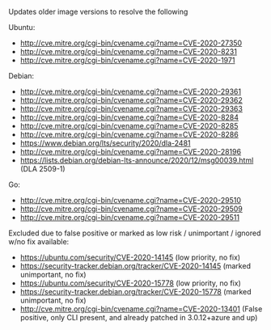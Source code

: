 Updates older image versions to resolve the following

Ubuntu:
- http://cve.mitre.org/cgi-bin/cvename.cgi?name=CVE-2020-27350
- http://cve.mitre.org/cgi-bin/cvename.cgi?name=CVE-2020-8231
- http://cve.mitre.org/cgi-bin/cvename.cgi?name=CVE-2020-1971

Debian:
- http://cve.mitre.org/cgi-bin/cvename.cgi?name=CVE-2020-29361
- http://cve.mitre.org/cgi-bin/cvename.cgi?name=CVE-2020-29362
- http://cve.mitre.org/cgi-bin/cvename.cgi?name=CVE-2020-29363
- http://cve.mitre.org/cgi-bin/cvename.cgi?name=CVE-2020-8284
- http://cve.mitre.org/cgi-bin/cvename.cgi?name=CVE-2020-8285
- http://cve.mitre.org/cgi-bin/cvename.cgi?name=CVE-2020-8286
- https://www.debian.org/lts/security/2020/dla-2481
- http://cve.mitre.org/cgi-bin/cvename.cgi?name=CVE-2020-28196
- https://lists.debian.org/debian-lts-announce/2020/12/msg00039.html (DLA 2509-1)

Go:
- http://cve.mitre.org/cgi-bin/cvename.cgi?name=CVE-2020-29510
- http://cve.mitre.org/cgi-bin/cvename.cgi?name=CVE-2020-29509
- http://cve.mitre.org/cgi-bin/cvename.cgi?name=CVE-2020-29511

Excluded due to false positive or marked as low risk / unimportant / ignored w/no fix available:
- https://ubuntu.com/security/CVE-2020-14145 (low priority, no fix)
- https://security-tracker.debian.org/tracker/CVE-2020-14145 (marked unimportant, no fix)
- https://ubuntu.com/security/CVE-2020-15778 (low priority, no fix)
- https://security-tracker.debian.org/tracker/CVE-2020-15778 (marked unimportant, no fix)
- http://cve.mitre.org/cgi-bin/cvename.cgi?name=CVE-2020-13401 (False positive, only CLI present, and already patched in 3.0.12+azure and up)

